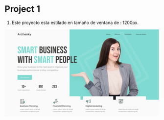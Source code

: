 # Project 1
1. Este proyecto esta estilado en tamaño de ventana de : 1200px.

![Bussines Agency](Referencia.png)